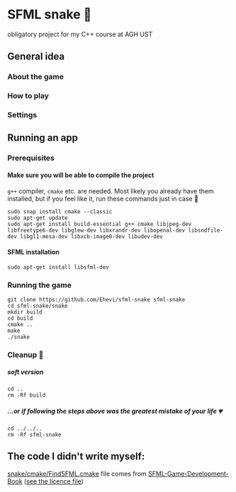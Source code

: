 # SFML snake :snake:
obligatory project for my C++ course at AGH UST

## General idea
### About the game
### How to play
### Settings

## Running an app
### Prerequisites
#### Make sure you will be able to compile the project
`g++` compiler, `cmake` etc. are needed. Most likely you already have them installed, but if you feel like it, run these commands just in case :see_no_evil:
```shell
sudo snap install cmake --classic
sudo apt-get update
sudo apt-get install build-essential g++ cmake libjpeg-dev libfreetype6-dev libglew-dev libxrandr-dev libopenal-dev libsndfile-dev libgl1-mesa-dev libxcb-image0-dev libudev-dev
```
#### SFML installation
```shell
sudo apt-get install libsfml-dev
```

### Running the game
```
git clone https://github.com/Ehevi/sfml-snake sfml-snake
cd sfml-snake/snake
mkdir build
cd build
cmake ..
make
./snake
```

### Cleanup :broom:
##### soft version
```
cd ..
rm -Rf build
```

##### ...or if following the steps above was the greatest mistake of your life :broken_heart:
```
cd ../../..
rm -Rf sfml-snake
```

## The code I didn't write myself:
[snake/cmake/FindSFML.cmake](https://github.com/Ehevi/sfml-snake/blob/main/snake/cmake/FindSFML.cmake) file comes from [SFML-Game-Development-Book](https://github.com/SFML/SFML-Game-Development-Book/blob/master/CMake/FindSFML.cmake) ([see the licence file](https://github.com/SFML/SFML-Game-Development-Book/blob/master/License.txt))
